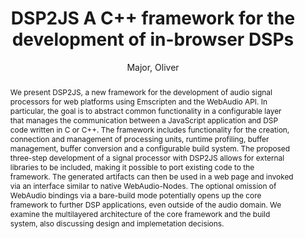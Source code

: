 --- 
title: "DSP2JS A C++ framework for the development of in-browser DSPs" 
abstract: "We present DSP2JS, a new framework for the development of audio signal processors for web platforms using Emscripten and the WebAudio API. In particular, the goal is to abstract common functionality in a configurable layer that manages the communication between a JavaScript application and DSP code written in C or C++. The framework includes functionality for the creation, connection and management of processing units, runtime profiling, buffer management, buffer conversion and a configurable build system. The proposed three-step development of a signal processor with DSP2JS allows for external libraries to be included, making it possible to port existing code to the framework. The generated artifacts can then be used in a web page and invoked via an interface similar to native WebAudio-Nodes. The optional omission of WebAudio bindings via a bare-build mode potentially opens up the core framework to further DSP applications, even outside of the audio domain. We examine the multilayered architecture of the core framework and the build system, also discussing design and implemetation decisions." 
address: "Berlin, Germany" 
author: "Major, Oliver"
webAuthor: "Oliver Major" 
booktitle: "Proceedings of the International Web Audio Conference" 
editor: "Monschke, Jan and Guttandin, Christoph and Schnell, Norbert and Jenkinson, Thomas and Schaedler, Jack" 
month: "September"
pages: "" 
publisher: "TU Berlin" 
series: "WAC '18"
track: "Paper"  
year: "2018" 
id: "2018_10" 
tags: year2018
media: https://www.youtube.com/watch?v=n1a6sl-N9cQ 
pdflink: /_data/papers/pdf/2018/2018_10.pdf
ISSN: 2663-5844
---